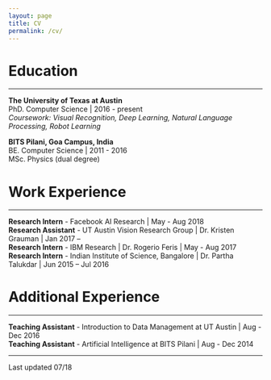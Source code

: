 ```yaml
---
layout: page
title: CV
permalink: /cv/
---
```


# Education  
---
**The University of Texas at Austin**  
PhD. Computer Science | 2016 - present  
*Coursework: Visual Recognition, Deep Learning, Natural Language Processing, Robot Learning*


**BITS Pilani, Goa Campus, India**  
BE. Computer Science | 2011 - 2016  
MSc. Physics (dual degree)


# Work Experience
---
**Research Intern** - Facebook AI Research | May - Aug 2018  
**Research Assistant** - UT Austin Vision Research Group | Dr. Kristen Grauman | Jan 2017 –  
**Research Intern** - IBM Research | Dr. Rogerio Feris | May - Aug 2017  
**Research Intern** - Indian Institute of Science, Bangalore | Dr. Partha Talukdar | Jun 2015 – Jul 2016


# Additional Experience
---
 **Teaching Assistant** ​- Introduction to Data Management at UT Austin | Aug - Dec 2016  
 **Teaching Assistant**​ - Artificial Intelligence at BITS Pilani | Aug - Dec 2014  

---

Last updated 07/18 


